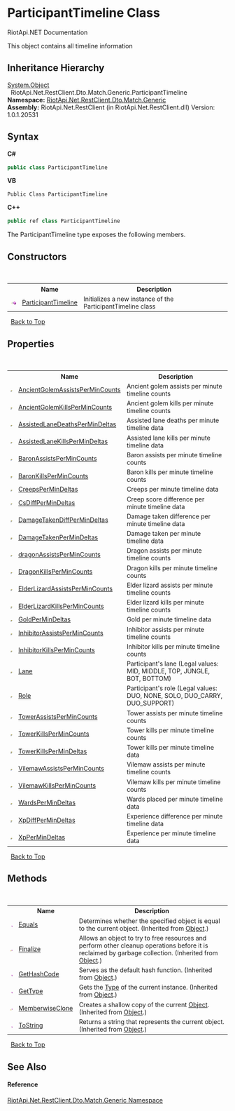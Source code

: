 # ParticipantTimeline Class
RiotApi.NET Documentation 

This object contains all timeline information


## Inheritance Hierarchy
<a href="http://msdn2.microsoft.com/en-us/library/e5kfa45b" target="_blank">System.Object</a><br />&nbsp;&nbsp;RiotApi.Net.RestClient.Dto.Match.Generic.ParticipantTimeline<br />
**Namespace:**&nbsp;<a href="f4767f78-ec21-8fc9-5619-34d53bfe8e2e">RiotApi.Net.RestClient.Dto.Match.Generic</a><br />**Assembly:**&nbsp;RiotApi.Net.RestClient (in RiotApi.Net.RestClient.dll) Version: 1.0.1.20531

## Syntax

**C#**<br />
``` C#
public class ParticipantTimeline
```

**VB**<br />
``` VB
Public Class ParticipantTimeline
```

**C++**<br />
``` C++
public ref class ParticipantTimeline
```

The ParticipantTimeline type exposes the following members.


## Constructors
&nbsp;<table><tr><th></th><th>Name</th><th>Description</th></tr><tr><td>![Public method](media/pubmethod.gif "Public method")</td><td><a href="00db2c7b-c295-677b-3f04-c18cf84eb360">ParticipantTimeline</a></td><td>
Initializes a new instance of the ParticipantTimeline class</td></tr></table>&nbsp;
<a href="#participanttimeline-class">Back to Top</a>

## Properties
&nbsp;<table><tr><th></th><th>Name</th><th>Description</th></tr><tr><td>![Public property](media/pubproperty.gif "Public property")</td><td><a href="b2066da3-e62a-2b82-2c40-5c761939abfb">AncientGolemAssistsPerMinCounts</a></td><td>
Ancient golem assists per minute timeline counts</td></tr><tr><td>![Public property](media/pubproperty.gif "Public property")</td><td><a href="72e86f5a-3d40-1f1b-9aca-fab81f02e643">AncientGolemKillsPerMinCounts</a></td><td>
Ancient golem kills per minute timeline counts</td></tr><tr><td>![Public property](media/pubproperty.gif "Public property")</td><td><a href="c9c4906d-6e8f-118c-9eff-579f7e495759">AssistedLaneDeathsPerMinDeltas</a></td><td>
Assisted lane deaths per minute timeline data</td></tr><tr><td>![Public property](media/pubproperty.gif "Public property")</td><td><a href="ed472294-e9e9-b43e-34bc-9e1e104807c9">AssistedLaneKillsPerMinDeltas</a></td><td>
Assisted lane kills per minute timeline data</td></tr><tr><td>![Public property](media/pubproperty.gif "Public property")</td><td><a href="1a3eec1c-7f9e-3449-b4e8-db736512d30a">BaronAssistsPerMinCounts</a></td><td>
Baron assists per minute timeline counts</td></tr><tr><td>![Public property](media/pubproperty.gif "Public property")</td><td><a href="d409a418-c2e4-6a6f-6983-64c65be76faf">BaronKillsPerMinCounts</a></td><td>
Baron kills per minute timeline counts</td></tr><tr><td>![Public property](media/pubproperty.gif "Public property")</td><td><a href="fa7d8515-9f92-96d7-56d9-256268dd23e6">CreepsPerMinDeltas</a></td><td>
Creeps per minute timeline data</td></tr><tr><td>![Public property](media/pubproperty.gif "Public property")</td><td><a href="b1a50eac-5094-e4b7-cb41-e400c1c6f979">CsDiffPerMinDeltas</a></td><td>
Creep score difference per minute timeline data</td></tr><tr><td>![Public property](media/pubproperty.gif "Public property")</td><td><a href="151eb38d-e2ef-cd4c-9eeb-0dd2d74e4a5a">DamageTakenDiffPerMinDeltas</a></td><td>
Damage taken difference per minute timeline data</td></tr><tr><td>![Public property](media/pubproperty.gif "Public property")</td><td><a href="51dae9b7-5cb3-738f-c6ab-7a178ac099af">DamageTakenPerMinDeltas</a></td><td>
Damage taken per minute timeline data</td></tr><tr><td>![Public property](media/pubproperty.gif "Public property")</td><td><a href="d4ca98c5-22d2-51ce-94d1-79daa75c8488">dragonAssistsPerMinCounts</a></td><td>
Dragon assists per minute timeline counts</td></tr><tr><td>![Public property](media/pubproperty.gif "Public property")</td><td><a href="b32c3853-61f4-1702-02e0-d182b661588d">DragonKillsPerMinCounts</a></td><td>
Dragon kills per minute timeline counts</td></tr><tr><td>![Public property](media/pubproperty.gif "Public property")</td><td><a href="09b87ec1-db13-5545-9c86-4a20ce00e451">ElderLizardAssistsPerMinCounts</a></td><td>
Elder lizard assists per minute timeline counts</td></tr><tr><td>![Public property](media/pubproperty.gif "Public property")</td><td><a href="331111de-6313-0e0a-8c87-613f6bb05d09">ElderLizardKillsPerMinCounts</a></td><td>
Elder lizard kills per minute timeline counts</td></tr><tr><td>![Public property](media/pubproperty.gif "Public property")</td><td><a href="9174d830-bd14-0953-139b-ce1277204427">GoldPerMinDeltas</a></td><td>
Gold per minute timeline data</td></tr><tr><td>![Public property](media/pubproperty.gif "Public property")</td><td><a href="deb1fe6c-dcc3-0535-82aa-5018e524a693">InhibitorAssistsPerMinCounts</a></td><td>
Inhibitor assists per minute timeline counts</td></tr><tr><td>![Public property](media/pubproperty.gif "Public property")</td><td><a href="1f4c9d53-3123-e049-38a0-b4b19630241f">InhibitorKillsPerMinCounts</a></td><td>
Inhibitor kills per minute timeline counts</td></tr><tr><td>![Public property](media/pubproperty.gif "Public property")</td><td><a href="d7749f31-d2dc-5e44-b0be-01889a8304b1">Lane</a></td><td>
Participant's lane (Legal values: MID, MIDDLE, TOP, JUNGLE, BOT, BOTTOM)</td></tr><tr><td>![Public property](media/pubproperty.gif "Public property")</td><td><a href="282f6f74-9d4d-17cd-0eef-eadcfee486ee">Role</a></td><td>
Participant's role (Legal values: DUO, NONE, SOLO, DUO_CARRY, DUO_SUPPORT)</td></tr><tr><td>![Public property](media/pubproperty.gif "Public property")</td><td><a href="b4dc10be-b7a3-ae4c-779b-ad053df5f40a">TowerAssistsPerMinCounts</a></td><td>
Tower assists per minute timeline counts</td></tr><tr><td>![Public property](media/pubproperty.gif "Public property")</td><td><a href="cab52d06-2ee3-34ba-f567-386bf01aad12">TowerKillsPerMinCounts</a></td><td>
Tower kills per minute timeline counts</td></tr><tr><td>![Public property](media/pubproperty.gif "Public property")</td><td><a href="c2346fd6-a547-dc91-1763-646853e5e0e3">TowerKillsPerMinDeltas</a></td><td>
Tower kills per minute timeline data</td></tr><tr><td>![Public property](media/pubproperty.gif "Public property")</td><td><a href="76d1ef98-784f-4974-3fe2-15f2a1449217">VilemawAssistsPerMinCounts</a></td><td>
Vilemaw assists per minute timeline counts</td></tr><tr><td>![Public property](media/pubproperty.gif "Public property")</td><td><a href="668ca724-068d-6cfb-0ac2-db9c8b7ce16d">VilemawKillsPerMinCounts</a></td><td>
Vilemaw kills per minute timeline counts</td></tr><tr><td>![Public property](media/pubproperty.gif "Public property")</td><td><a href="819c58c7-a33a-748a-4ed4-8acfe472a184">WardsPerMinDeltas</a></td><td>
Wards placed per minute timeline data</td></tr><tr><td>![Public property](media/pubproperty.gif "Public property")</td><td><a href="78426f94-e2c6-75b8-c6b5-f9e69e252b1d">XpDiffPerMinDeltas</a></td><td>
Experience difference per minute timeline data</td></tr><tr><td>![Public property](media/pubproperty.gif "Public property")</td><td><a href="120d7f3e-4eeb-5493-e521-43b7b72238f7">XpPerMinDeltas</a></td><td>
Experience per minute timeline data</td></tr></table>&nbsp;
<a href="#participanttimeline-class">Back to Top</a>

## Methods
&nbsp;<table><tr><th></th><th>Name</th><th>Description</th></tr><tr><td>![Public method](media/pubmethod.gif "Public method")</td><td><a href="http://msdn2.microsoft.com/en-us/library/bsc2ak47" target="_blank">Equals</a></td><td>
Determines whether the specified object is equal to the current object.
 (Inherited from <a href="http://msdn2.microsoft.com/en-us/library/e5kfa45b" target="_blank">Object</a>.)</td></tr><tr><td>![Protected method](media/protmethod.gif "Protected method")</td><td><a href="http://msdn2.microsoft.com/en-us/library/4k87zsw7" target="_blank">Finalize</a></td><td>
Allows an object to try to free resources and perform other cleanup operations before it is reclaimed by garbage collection.
 (Inherited from <a href="http://msdn2.microsoft.com/en-us/library/e5kfa45b" target="_blank">Object</a>.)</td></tr><tr><td>![Public method](media/pubmethod.gif "Public method")</td><td><a href="http://msdn2.microsoft.com/en-us/library/zdee4b3y" target="_blank">GetHashCode</a></td><td>
Serves as the default hash function.
 (Inherited from <a href="http://msdn2.microsoft.com/en-us/library/e5kfa45b" target="_blank">Object</a>.)</td></tr><tr><td>![Public method](media/pubmethod.gif "Public method")</td><td><a href="http://msdn2.microsoft.com/en-us/library/dfwy45w9" target="_blank">GetType</a></td><td>
Gets the <a href="http://msdn2.microsoft.com/en-us/library/42892f65" target="_blank">Type</a> of the current instance.
 (Inherited from <a href="http://msdn2.microsoft.com/en-us/library/e5kfa45b" target="_blank">Object</a>.)</td></tr><tr><td>![Protected method](media/protmethod.gif "Protected method")</td><td><a href="http://msdn2.microsoft.com/en-us/library/57ctke0a" target="_blank">MemberwiseClone</a></td><td>
Creates a shallow copy of the current <a href="http://msdn2.microsoft.com/en-us/library/e5kfa45b" target="_blank">Object</a>.
 (Inherited from <a href="http://msdn2.microsoft.com/en-us/library/e5kfa45b" target="_blank">Object</a>.)</td></tr><tr><td>![Public method](media/pubmethod.gif "Public method")</td><td><a href="http://msdn2.microsoft.com/en-us/library/7bxwbwt2" target="_blank">ToString</a></td><td>
Returns a string that represents the current object.
 (Inherited from <a href="http://msdn2.microsoft.com/en-us/library/e5kfa45b" target="_blank">Object</a>.)</td></tr></table>&nbsp;
<a href="#participanttimeline-class">Back to Top</a>

## See Also


#### Reference
<a href="f4767f78-ec21-8fc9-5619-34d53bfe8e2e">RiotApi.Net.RestClient.Dto.Match.Generic Namespace</a><br />